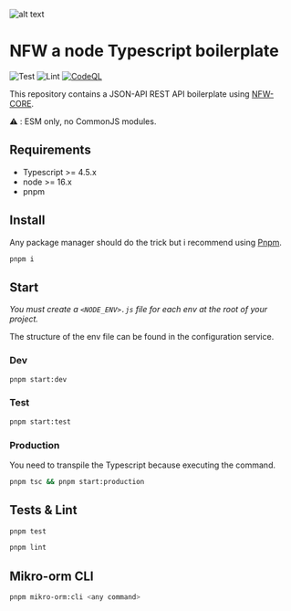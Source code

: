 ![alt text](https://repository-images.githubusercontent.com/166414581/dc0a1b80-a1a0-11e9-805b-cf8be46b5507)

# NFW a node Typescript boilerplate

![Test](https://github.com/TRIPTYK/nfw/workflows/Test/badge.svg?branch=master)
![Lint](https://github.com/TRIPTYK/nfw/workflows/Lint/badge.svg?branch=master)
[![CodeQL](https://github.com/TRIPTYK/nfw/actions/workflows/codeql-analysis.yml/badge.svg?branch=master)](https://github.com/TRIPTYK/nfw/actions/workflows/codeql-analysis.yml)

This repository contains a JSON-API REST API boilerplate using [NFW-CORE](https://github.com/TRIPTYK/nfw-core).

:warning: : ESM only, no CommonJS modules.

## Requirements

- Typescript >= 4.5.x
- node >= 16.x
- pnpm

## Install

Any package manager should do the trick but i recommend using [Pnpm](https://pnpm.io).

```bash
pnpm i
```

## Start

*You must create a `<NODE_ENV>.js` file for each env at the root of your project.*

The structure of the env file can be found in the configuration service.

### Dev

```bash
pnpm start:dev
```

### Test

```bash
pnpm start:test
```

### Production

You need to transpile the Typescript because executing the command.

```bash
pnpm tsc && pnpm start:production
```

## Tests & Lint

```bash
pnpm test
```

```bash
pnpm lint
```

## Mikro-orm CLI

```bash
pnpm mikro-orm:cli <any command>
```


